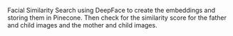 Facial Similarity Search using DeepFace to create the embeddings and storing them in Pinecone. Then check for the similarity score for the father and child images and the mother and child images. 